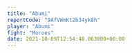 ```yaml
---
title: "Abumi"
reportCode: "9AfVWmKt2b34yk8h"
player: "Abumi"
fight: "Moroes"
date: 2021-10-09T12:54:48.063000+00:00
---
```

